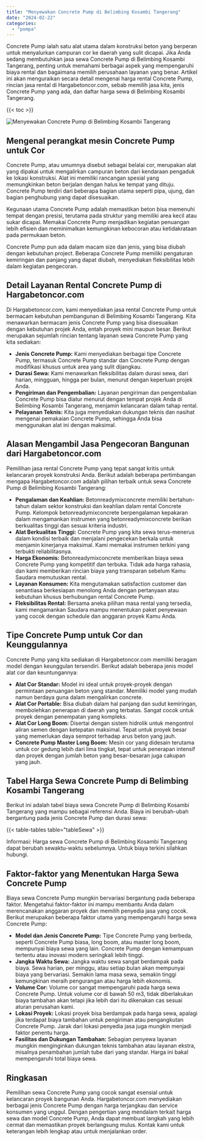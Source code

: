 ```yaml
---
title: "Menyewakan Concrete Pump di Belimbing Kosambi Tangerang"
date: "2024-02-22"
categories: 
  - "pompa"
---
```




Concrete Pump ialah satu alat utama dalam konstruksi beton yang berperan untuk menyalurkan campuran cor ke daerah yang sulit dicapai. Jika Anda sedang membutuhkan jasa sewa Concrete Pump di Belimbing Kosambi Tangerang, penting untuk memahami berbagai aspek yang mempengaruhi biaya rental dan bagaimana memilih perusahaan layanan yang benar. Artikel ini akan menguraikan secara detail mengenai harga rental Concrete Pump, rincian jasa rental di Hargabetoncor.com, sebab memilih jasa kita, jenis Concrete Pump yang ada, dan daftar harga sewa di Belimbing Kosambi Tangerang.

{{< toc >}}

![Menyewakan Concrete Pump di Belimbing Kosambi Tangerang](https://hargareadymixid.github.io/pompa/concrete-pump%20(13).png)

## Mengenal perangkat mesin Concrete Pump untuk Cor

Concrete Pump, atau umumnya disebut sebagai belalai cor, merupakan alat yang dipakai untuk mengalirkan campuran beton dari kendaraan pengaduk ke lokasi konstruksi. Alat ini memiliki rancangan spesial yang memungkinkan beton berjalan dengan halus ke tempat yang dituju. Concrete Pump terdiri dari beberapa bagian utama seperti pipa, ujung, dan bagian penghubung yang dapat disesuaikan.

Kegunaan utama Concrete Pump adalah memastikan beton bisa memenuhi tempat dengan presisi, terutama pada struktur yang memiliki area kecil atau sukar dicapai. Memakai Concrete Pump menjadikan kegiatan penuangan lebih efisien dan meminimalkan kemungkinan kebocoran atau ketidakrataan pada permukaan beton.

Concrete Pump pun ada dalam macam size dan jenis, yang bisa diubah dengan kebutuhan project. Beberapa Concrete Pump memiliki pengaturan kemiringan dan panjang yang dapat diubah, menyediakan fleksibilitas lebih dalam kegiatan pengecoran.

## Detail Layanan Rental Concrete Pump di Hargabetoncor.com

Di Hargabetoncor.com, kami menyediakan jasa rental Concrete Pump untuk bermacam kebutuhan pembangunan di Belimbing Kosambi Tangerang. Kita menawarkan bermacam jenis Concrete Pump yang bisa disesuaikan dengan kebutuhan projek Anda, entah proyek mini maupun besar. Berikut merupakan sejumlah rincian tentang layanan sewa Concrete Pump yang kita sediakan:

- **Jenis Concrete Pump:** Kami menyediakan berbagai tipe Concrete Pump, termasuk Concrete Pump standar dan Concrete Pump dengan modifikasi khusus untuk area yang sulit dijangkau.
- **Durasi Sewa:** Kami menawarkan fleksibilitas dalam durasi sewa, dari harian, mingguan, hingga per bulan, menurut dengan keperluan projek Anda.
- **Pengiriman dan Pengembalian:** Layanan pengiriman dan pengembalian Concrete Pump bisa diatur menurut dengan tempat projek Anda di Belimbing Kosambi Tangerang, menjamin kelancaran dalam tahap rental.
- **Pelayanan Teknis:** Kita juga menyediakan dukungan teknis dan nasihat mengenai pemakaian Concrete Pump, sehingga Anda bisa menggunakan alat ini dengan maksimal.

## Alasan Mengambil Jasa Pengecoran Bangunan dari Hargabetoncor.com

Pemilihan jasa rental Concrete Pump yang tepat sangat kritis untuk kelancaran proyek konstruksi Anda. Berikut adalah beberapa pertimbangan mengapa Hargabetoncor.com adalah pilihan terbaik untuk sewa Concrete Pump di Belimbing Kosambi Tangerang:

- **Pengalaman dan Keahlian:** Betonreadymixconcrete memiliki bertahun-tahun dalam sektor konstruksi dan keahlian dalam rental Concrete Pump. Kelompok betonreadymixconcrete berpengalaman kepakaran dalam mengamankan instrumen yang betonreadymixconcrete berikan berkualitas tinggi dan sesuai kriteria industri.
- **Alat Berkualitas Tinggi:** Concrete Pump yang kita sewa terus-menerus dalam kondisi terbaik dan menjalani pengecekan berkala untuk menjamin kinerjanya maksimal. Kami memakai instrumen terkini yang terbukti reliabilitasnya.
- **Harga Ekonomis:** Betonreadymixconcrete memberikan biaya sewa Concrete Pump yang kompetitif dan terbuka. Tidak ada harga rahasia, dan kami memberikan rincian biaya yang transparan sebelum Kamu Saudara memutuskan rental.
- **Layanan Konsumen:** Kita mengutamakan satisfaction customer dan senantiasa berkesiapan menolong Anda dengan pertanyaan atau kebutuhan khusus berhubungan rental Concrete Pump.
- **Fleksibilitas Rental:** Bersama aneka pilihan masa rental yang tersedia, kami mengamankan Saudara mampu menentukan paket penyewaan yang cocok dengan schedule dan anggaran proyek Kamu Anda.

## Tipe Concrete Pump untuk Cor dan Keunggulannya

Concrete Pump yang kita sediakan di Hargabetoncor.com memiliki beragam model dengan keunggulan tersendiri. Berikut adalah beberapa jenis model alat cor dan keuntungannya:

- **Alat Cor Standar:** Model ini ideal untuk proyek-proyek dengan permintaan penuangan beton yang standar. Memiliki model yang mudah namun berdaya guna dalam mengalirkan concrete.
- **Alat Cor Portable:** Bisa diubah dalam hal panjang dan sudut kemiringan, membolehkan penerapan di daerah yang terbatas. Sangat cocok untuk proyek dengan penempatan yang kompleks.
- **Alat Cor Long Boom:** Disertai dengan sistem hidrolik untuk mengontrol aliran semen dengan ketepatan maksimal. Tepat untuk proyek besar yang memerlukan daya semprot terhadap arus beton yang jauh.
- **Concrete Pump Master Long Boom:** Mesin cor yang didesain terutama untuk cor gedung lebih dari lima tingkat, tepat untuk penerapan intensif dan proyek dengan jumlah beton yang besar-besaran juga cakupan yang jauh.

## Tabel Harga Sewa Concrete Pump di Belimbing Kosambi Tangerang

Berikut ini adalah tabel biaya sewa Concrete Pump di Belimbing Kosambi Tangerang yang mampu sebagai referensi Anda. Biaya ini berubah-ubah bergantung pada jenis Concrete Pump dan durasi sewa:

{{< table-tables table="tableSewa" >}}

Informasi: Harga sewa Concrete Pump di Belimbing Kosambi Tangerang dapat berubah sewaktu-waktu sebelumnya. Untuk biaya terkini silahkan hubungi.

## Faktor-faktor yang Menentukan Harga Sewa Concrete Pump

Biaya sewa Concrete Pump mungkin bervariasi bergantung pada beberapa faktor. Mengetahui faktor-faktor ini mampu membantu Anda dalam merencanakan anggaran proyek dan memilih penyedia jasa yang cocok. Berikut merupakan beberapa faktor utama yang mempengaruhi harga sewa Concrete Pump:

- **Model dan Jenis Concrete Pump:** Tipe Concrete Pump yang berbeda, seperti Concrete Pump biasa, long boom, atau master long boom, mempunyai biaya sewa yang lain. Concrete Pump dengan kemampuan tertentu atau inovasi modern seringkali lebih tinggi.
- **Jangka Waktu Sewa:** Jangka waktu sewa sangat berdampak pada biaya. Sewa harian, per minggu, atau setiap bulan akan mempunyai biaya yang bervariasi. Semakin lama masa sewa, semakin tinggi kemungkinan meraih pengurangan atau harga lebih ekonomis.
- **Volume Cor:** Volume cor sangat mempengaruhi pada harga sewa Concrete Pump. Untuk volume cor di bawah 50 m3, tidak diberlakukan biaya tambahan akan tetapi jika lebih dari itu dikenakan cas sesuai aturan perusahan kami.
- **Lokasi Proyek:** Lokasi proyek bisa berdampak pada harga sewa, apalagi jika terdapat biaya tambahan untuk pengiriman atau pengangkutan Concrete Pump. Jarak dari lokasi penyedia jasa juga mungkin menjadi faktor penentu harga.
- **Fasilitas dan Dukungan Tambahan:** Sebagian penyewa layanan mungkin menginginkan dukungan teknis tambahan atau layanan ekstra, misalnya penambahan jumlah tube dari yang standar. Harga ini bakal mempengaruhi total biaya sewa.

## Ringkasan

Pemilihan sewa Concrete Pump yang cocok sangat esensial untuk kelancaran proyek bangunan Anda. Hargabetoncor.com menyediakan berbagai jenis Concrete Pump dengan harga terjangkau dan service konsumen yang unggul. Dengan pengertian yang mendalam terkait harga sewa dan model Concrete Pump, Anda dapat membuat langkah yang lebih cermat dan memastikan proyek berlangsung mulus. Kontak kami untuk keterangan lebih lengkap atau untuk menjalankan order.
